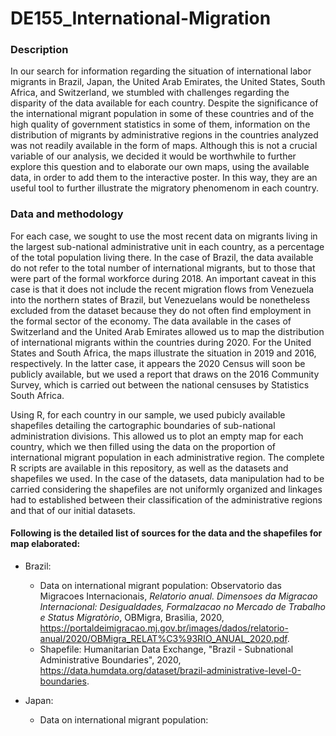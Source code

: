 # DE155_International-Migration

### Description
In our search for information regarding the situation of international labor migrants in Brazil, Japan, the United Arab Emirates, the United States, South Africa, and Switzerland, we stumbled with challenges regarding the disparity of the data available for each country. Despite the significance of the international migrant population in some of these countries and of the high quality of government statistics in some of them, information on the distribution of migrants by administrative regions in the countries analyzed was not readily available in the form of maps. Although this is not a crucial variable of our analysis, we decided it would be worthwhile to further explore this question and to elaborate our own maps, using the available data, in order to add them to the interactive poster. In this way, they are an useful tool to further illustrate the migratory phenomenom in each country.

### Data and methodology
For each case, we sought to use the most recent data on migrants living in the largest sub-national administrative unit in each country, as a percentage of the total population living there. In the case of Brazil, the data available do not refer to the total number of international migrants, but to those that were part of the formal workforce during 2018. An important caveat in this case is that it does not include the recent migration flows from Venezuela into the northern states of Brazil, but Venezuelans would be nonetheless excluded from the dataset because they do not often find employment in the formal sector of the economy. 
The data available in the cases of Switzerland and the United Arab Emirates allowed us to map the distribution of international migrants within the countries during 2020. For the United States and South Africa, the maps illustrate the situation in 2019 and 2016, respectively. In the latter case, it appears the 2020 Census will soon be publicly available, but we used a report that draws on the 2016 Community Survey, which is carried out between the national censuses by Statistics South Africa.

Using R, for each country in our sample, we used pubicly available shapefiles detailing the cartographic boundaries of sub-national administration divisions. This allowed us to plot an empty map for each country, which we then filled using the data on the proportion of international migrant population in each administrative region. The complete R scripts are available in this repository, as well as the datasets and shapefiles we used. In the case of the datasets, data manipulation had to be carried considering the shapefiles are not uniformly organized and linkages had to established between their classification of the administrative regions and that of our initial datasets.

#### Following is the detailed list of sources for the data and the shapefiles for map elaborated:
- Brazil:
  - Data on international migrant population: Observatorio das Migracoes Internacionais, *Relatorio anual. Dimensoes da Migracao Internacional: Desigualdades, Formalzacao no Mercado de Trabalho e Status Migratòrio*, OBMigra, Brasìlia, 2020, https://portaldeimigracao.mj.gov.br/images/dados/relatorio-anual/2020/OBMigra_RELAT%C3%93RIO_ANUAL_2020.pdf.
  - Shapefile: Humanitarian Data Exchange, "Brazil - Subnational Administrative Boundaries", 2020, https://data.humdata.org/dataset/brazil-administrative-level-0-boundaries.

- Japan:
  - Data on international migrant population:  
